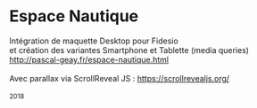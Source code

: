 # Espace Nautique
Intégration de maquette Desktop pour Fidesio<br/>
et création des variantes Smartphone et Tablette (media queries)<br/>
http://pascal-geay.fr/espace-nautique.html<br />
<br />
Avec parallax via ScrollReveal JS : https://scrollrevealjs.org/<br />
<br />
<sub>2018</sub>
